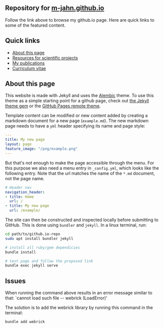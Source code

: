
## Repository for **[m-jahn.github.io](https://m-jahn.github.io)**

Follow the link above to browse my github.io page. Here are quick links to some of the featured content.

## Quick links

- [About this page](https://m-jahn.github.io/about/)
- [Resources for scientific projects](https://m-jahn.github.io/projects/)
- [My publications](https://m-jahn.github.io/publications/)
- [Curriculum vitae](https://m-jahn.github.io/CV/)


## About this page

This website is made with Jekyll and uses the [Alembic](https://alembic.darn.es/) theme. To use this theme as a simple starting point for a github page, check out [the Jekyll theme gem](https://alembic.darn.es/#as-a-jekyll-theme) or the [GitHub Pages remote theme](https://github.com/daviddarnes/alembic-kit/tree/remote-theme). 

Template content can be modified or new content added by creating a markdown document for a new page (`example.md`). The new markdown page needs to have a `yml` header specifying its name and page style:

```yaml
---
title: My new page
layout: page
feature_image: "/png/example.png"
---
```

But that's not enough to make the page accessible through the menu. For this purpose we also need a menu entry in `_config.yml`, which looks like the following entry. Note that the url matches the name of the `*.md` document, not the page name.

```yaml
# Header nav
navigation_header:
- title: Home
  url: /
- title: My new page
  url: /example/
```

The site can then be constructed and inspected locally before submitting to GitHub. This is done using `bundler` and `jekyll`. In a linux terminal, run:

```bash
cd path/to/github.io-repo
sudo apt install bundler jekyll

# install all ruby/gem dependicies
bundle install

# test page and follow the proposed link
bundle exec jekyll serve
```

## Issues

When running the command above results in an error message similar to that:
`cannot load such file -- webrick (LoadError)'

The solution is to add the webrick library by running this command in the terminal:

```bash
bundle add webrick
```